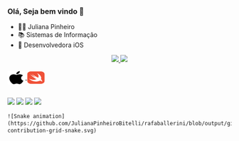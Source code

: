 ### Olá, Seja bem vindo 👋

- 👩🏼 Juliana Pinheiro
- 📚 Sistemas de Informação
- 🚀 Desenvolvedora iOS

<div align="center">
  <a href="https://github.com/JulianaPinheiroBitelli">
  <img height="140em" src="https://github-readme-stats.vercel.app/api?username=JulianaPinheiroBitelli&show_icons=true&theme=dracula&include_all_commits=true&count_private=true"/>
  <img height="140em" src="https://github-readme-stats.vercel.app/api/top-langs/?username=JulianaPinheiroBitelli&layout=compact&langs_count=7&theme=dracula"/>
</div>

<div style="display: inline_block"><br>
  <img align="center" alt="Juliana-Apple" height="30" width="40" src="https://raw.githubusercontent.com/devicons/devicon/master/icons/apple/apple-original.svg">
  <img align="center" alt="Juliana-Swift" height="30" width="40" src="https://raw.githubusercontent.com/devicons/devicon/master/icons/swift/swift-original.svg">
</div>

##

<div> 
  <a href="https://www.swift.org/documentation/" target="_blank"><img src="https://img.shields.io/badge/Swift-FA7343?style=for-the-badge&logo=swift&logoColor=white" target="_blank"></a>
  <a href="https://www.swift.org/documentation/" target="_blank"><img src="https://img.shields.io/badge/Swift-FA7343?style=for-the-badge&logo=swift&logoColor=white" target="_blank"></a>
  <a href="https://www.instagram.com/juliana.pinheiro2102/?next=%2F" target="_blank"><img src="https://img.shields.io/badge/-Instagram-%23E4405F?style=for-the-badge&logo=instagram&logoColor=white" target="_blank"></a>
  <a href="https://www.linkedin.com/in/julianapinheirob/" target="_blank"><img src="https://img.shields.io/badge/-LinkedIn-%230077B5?style=for-the-badge&logo=linkedin&logoColor=white" target="_blank"></a>  
  
    ![Snake animation](https://github.com/JulianaPinheiroBitelli/rafaballerini/blob/output/github-contribution-grid-snake.svg)

</div>
